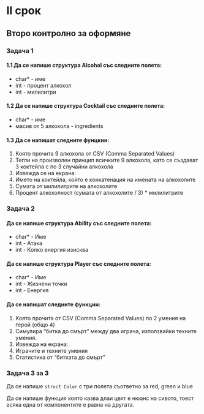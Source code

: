 # II срок
## Второ контролно за оформяне

### Задача 1
#### 1.1 Да се напише структура Alcohol със следните полета:
- char* - име
- int - процент алкохол
- int - милилитри

#### 1.2 Да се напише структура Cocktail със следните полета:
- char* - име
- масив от 5 алкохола - ingredients

#### 1.3 Да се напишат следните фунцкии:
1. Която прочита 9 алкохола от CSV (Comma Separated Values)
2. Тегли на произволен принцип всичките 9 алкохола, като се създават 3 коктейла с по 3 случайни алкохола
3. Извежда се на екрана:
  3. Името на коктейла, който е конкатенация на имената на алкохолите
  3. Сумата от милилитрите на алкохолите
  3. Процент алкохолност (сумата от алкохолите / 3) * милилитрите

### Задача 2

#### Да се напише структура Ability със следните полета:
- char* - Име
- int - Атака
- int - Колко енергия изисква

#### Да се напише структура Player със следните полета:
- char* - Име
- int - Жизнени точки
- int - Енергия

#### Да се напишат следните функции:
1. Която прочита от CSV (Comma Separated Values) по 2 умения на герой (общо 4)
2. Симулира “битка до смърт” между два играча, използвайки техните умения.
3. Извежда на екрана:
  3. Играчите и техните умения
  3. Статистика от “битката до смърт”

### Задача 3 за 3

Да се напише ```struct Color``` с три полета съответно за red, green и blue

Да се напише функция която казва длаи цвят е нюанс на сивото, тоест всяка една от компонентите е равна на другата.

